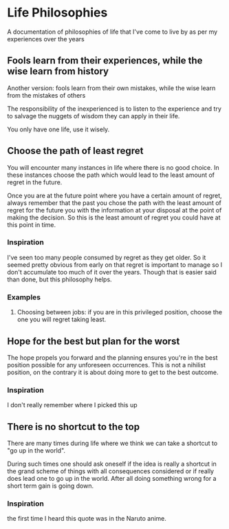 # Life Philosophies
A documentation of philosophies of life that I've come to live by as per my experiences over the years

## Fools learn from their experiences, while the wise learn from history
Another version: fools learn from their own mistakes, while the wise learn from the mistakes of others

The responsibility of the inexperienced is to listen to the experience and try to salvage the nuggets of wisdom they can apply in their life.

You only have one life, use it wisely.

## Choose the path of least regret
You will encounter many instances in life where there is no good choice.
In these instances choose the path which would lead to the least amount of regret in the future.

Once you are at the future point where you have a certain amount of regret, always remember that the past you chose the path with the least amount of regret for the future you with the information at your disposal at the point of making the decision. So this is the least amount of regret you could have at this point in time.

### Inspiration
I've seen too many people consumed by regret as they get older.
So it seemed pretty obvious from early on that regret is important to manage so I don't accumulate too much of it over the years. Though that is easier said than done, but this philosophy helps.

### Examples
1. Choosing between jobs: if you are in this privileged position, choose the one you will regret taking least.

## Hope for the best but plan for the worst
The hope propels you forward and the planning ensures you're in the best position possible for any unforeseen occurrences. This is not a nihilist position, on the contrary it is about doing more to get to the best outcome.

### Inspiration
I don't really remember where I picked this up

## There is no shortcut to the top
There are many times during life where we think we can take a shortcut to "go up in the world".

During such times one should ask oneself if the idea is really a shortcut in the grand scheme of things with all consequences considered or if really does lead one to go up in the world. After all doing something wrong for a short term gain is going down.

### Inspiration
the first time I heard this quote was in the Naruto anime.
